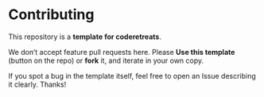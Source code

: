 # Contributing

This repository is a **template for coderetreats**.

We don’t accept feature pull requests here. Please **Use this template** (button on the repo) or **fork** it, and iterate in your own copy.  

If you spot a bug in the template itself, feel free to open an Issue describing it clearly. Thanks!